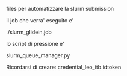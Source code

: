 files per automatizzare la slurm submission

il job che verra' eseguito e' 

./slurm_glidein.job

lo script di pressione e' 

slurm_queue_manager.py


Ricordarsi di creare: credential_leo_itb.idtoken
